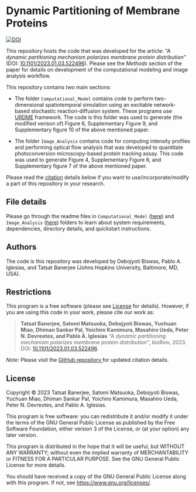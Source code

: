 # Dynamic Partitioning of Membrane Proteins

[![DOI](https://zenodo.org/badge/DOI/10.5281/zenodo.10072364.svg)](https://doi.org/10.5281/zenodo.10072364)

This repository hosts the code that was developed for the article: *“A dynamic partitioning mechanism polarizes membrane protein distribution”* (DOI: [10.1101/2023.01.03.522496](https://doi.org/10.1101/2023.01.03.522496)). Please see the *Methods* section of the paper for details on development of the computational modeling and image analysis workflow. 

This repository contains two main sections:

- The folder `Computational_Model` contains code to perform two-dimensional spatiotemporal simulation using an excitable network-based stochastic reaction-diffusion system. These programs use [URDME](https://github.com/URDME/urdme) framework. The code is this folder was used to generate (the modified verison of) Figure 6, Supplementary Figure 9, and Supplementary figure 10 of the above mentioned paper. 

- The folder `Image_Analysis` contains code for computing intensity profiles and performing optical flow analysis that was developed to quantitate photoconversion microscopy-based protein tracking assay. This code was used to generate Figure 4, Supplementary Figure 6, and Supplementary figure 7 of the above mentioned paper. 

Please read the [citation](#Restrictions) details below if you want to use/incorporate/modify a part of this repository in your research. 

## File details

Please go through the readme files in `Computational_Model` ([here](/Computational_Model/ComputationalModel.md)) and `Image_Analysis` ([here](/Image_Analysis/ImageAnalysis.md)) folders to learn about system requirements, dependencies, directory details, and quickstart instructions. 


## Authors

The code is this repository was developed by Debojyoti Biswas, Pablo A. Iglesias, and Tatsat Banerjee (Johns Hopkins University, Baltimore, MD, USA). 

## Restrictions

This program is a free software (please see [License](#license) for details). However, if you are using this code in your work, please cite our work as:


> **Tatsat Banerjee, Satomi Matsuoka, Debojyoti Biswas, Yuchuan Miao, Dhiman Sankar Pal, Yoichiro Kamimura, Masahiro Ueda, Peter N. Devreotes, and Pablo A. Iglesias** _“A dynamic partitioning mechanism polarizes membrane protein distribution”_, bioRxiv, 2023. DOI: [10.1101/2023.01.03.522496](https://doi.org/10.1101/2023.01.03.522496).

_Note:_ Please visit the [GitHub repository ](https://github.com/tatsatb/Dynamic-Partitioning-of-Membrane-Proteins) for updated citation details. 

## License 

Copyright © 2023 Tatsat Banerjee, Satomi Matsuoka, Debojyoti Biswas, Yuchuan Miao, Dhiman Sankar Pal, Yoichiro Kamimura, Masahiro Ueda, Peter N. Devreotes, and Pablo A. Iglesias.

This program is free software: you can redistribute it and/or modify it under the terms of the GNU General Public License as published by the Free Software Foundation, either version 3 of the License, or (at your option) any later version.

This program is distributed in the hope that it will be useful, but WITHOUT ANY WARRANTY; without even the implied warranty of MERCHANTABILITY or FITNESS FOR A PARTICULAR PURPOSE. See the GNU General Public License for more details.

You should have received a copy of the GNU General Public License along with this program. If not, see <https://www.gnu.org/licenses/>. 
